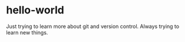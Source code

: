 # hello-world
Just trying to learn more about git and version control.
Always trying to learn new things.
